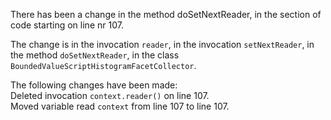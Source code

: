 There has been a change in the method doSetNextReader, in the section of code starting on line nr 107.
  
The change is in the invocation ```reader```, in the invocation ```setNextReader```, in the method ```doSetNextReader```, in the class ```BoundedValueScriptHistogramFacetCollector```.
  
The following changes have been made:  
Deleted invocation ```context.reader()``` on line 107.  
Moved variable read ```context``` from line 107 to line 107.  
